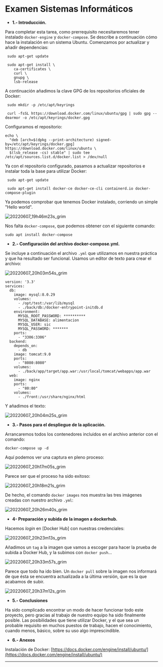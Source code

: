 # Examen Sistemas Informáticos



- **1.- Introducción.**

Para completar esta tarea, como prerrequisito necesitaremos tener instalado `docker-engine` y `docker-compose`. Se describe a continuación cómo hace la instalación en un sistema Ubuntu. Comenzamos por actualizar y añadir dependencias:

```
 sudo apt-get update

 sudo apt-get install \
    ca-certificates \
    curl \
    gnupg \
    lsb-release
```

A continuación añadimos la clave GPG de los repositorios oficiales de Docker:

```
 sudo mkdir -p /etc/apt/keyrings

 curl -fsSL https://download.docker.com/linux/ubuntu/gpg | sudo gpg --dearmor -o /etc/apt/keyrings/docker.gpg
```

Configuramos el repositorio:

```
echo \
  "deb [arch=$(dpkg --print-architecture) signed-by=/etc/apt/keyrings/docker.gpg] https://download.docker.com/linux/ubuntu \
  $(lsb_release -cs) stable" | sudo tee /etc/apt/sources.list.d/docker.list > /dev/null
```

Ya con el repositorio configurado, pasamos a actualizar repositorios e instalar toda la base para utilizar Docker:

```
 sudo apt-get update

 sudo apt-get install docker-ce docker-ce-cli containerd.io docker-compose-plugin
 ```
 
 Ya podemos comprobar que tenemos Docker instalado, corriendo un simple "Hello world".
 
 ![20220607_19h46m23s_grim](https://user-images.githubusercontent.com/91564852/172448788-baeb7752-a15e-4b85-bffd-c56b12125a50.png)

Nos falta `docker-compose`, que podemos obtener con el siguiente comando:

`sudo apt install docker-compose`
 
- **2.- Configuración del archivo docker-compose.yml.**

Se incluye a continuación el archivo `.yml` que utilizamos en nuestra práctica y que ha resultado ser funcional. Usamos un editor de texto para crear el archivo:

![20220607_20h03m54s_grim](https://user-images.githubusercontent.com/91564852/172452101-f4a9bbce-0a49-4860-81ef-e3059bda3155.png)

```
version: '3.3'
services:
  db:
    image: mysql:8.0.29
    volumes:
      - /opt/test:/var/lib/mysql
      - ./back/db:/docker-entrypoint-initdb.d
    environment:
      MYSQL_ROOT_PASSWORD: **********
      MYSQL_DATABASE: alimentacion
      MYSQL_USER: sic
      MYSQL_PASSWORD: *******
    ports:
      - "3306:3306"
  backend:
    depends_on:
      - db
    image: tomcat:9.0
    ports:
      - "8080:8080"
    volumes:
      - ./back/app/target/app.war:/usr/local/tomcat/webapps/app.war
  web:
    image: nginx
    ports:
      - "80:80"
    volumes: 
      - ./front:/usr/share/nginx/html
  ```

Y añadimos el texto:

![20220607_20h04m25s_grim](https://user-images.githubusercontent.com/91564852/172453140-332c715b-7c56-4dff-90ae-94c74020f32e.png)

- **3.- Pasos para el despliegue de la aplicación.**

Arrancaremos todos los contenedores incluidos en el archivo anterior con el comando:

```
docker-compose up -d
```

Aquí podemos ver una captura en pleno proceso:

![20220607_20h17m05s_grim](https://user-images.githubusercontent.com/91564852/172454246-25f49cb8-8d49-43b8-818d-18a4637105a9.png)

Parece ser que el proceso ha sido exitoso:

![20220607_20h18m21s_grim](https://user-images.githubusercontent.com/91564852/172454415-16ddd4fc-5266-47ff-8028-6ed37f1e6e97.png)

De hecho, el comando `docker images` nos muestra las tres imágenes creadas con nuestro archivo `.yml`:

![20220607_20h26m40s_grim](https://user-images.githubusercontent.com/91564852/172456030-f3512128-96e9-4447-bf6b-f895f4eb7b88.png)



- **4- Preparación y subida de la imagen a dockerhub.**

Hacemos *login* en [Docker Hub] con nuestras credenciales:

![20220607_20h23m13s_grim](https://user-images.githubusercontent.com/91564852/172455594-053934b8-ea9c-4442-881a-9eddc3549845.png)

Añadimos un `tag` a la imagen que vamos a escoger para hacer la prueba de subida a Docker Hub, y la subimos con `docker push`...

![20220607_20h33m57s_grim](https://user-images.githubusercontent.com/91564852/172456919-97cd39ce-a605-41bb-ab49-4de91241d7a7.png)

Parece que todo ha ido bien. Un `docker pull` sobre la imagen nos informará de que ésta se encuentra actualizada a la última versión, que es la que acabamos de subir.

![20220607_20h37m12s_grim](https://user-images.githubusercontent.com/91564852/172457473-31f8c135-3a74-43c5-9489-3bf18d21643c.png)


- **5.- Conclusiones**

Ha sido complicado encontrar un modo de hacer funcionar todo este proyecto, pero gracias al trabajo de nuestro equipo ha sido finalmente posible. Las posibilidades que tiene utilizar Docker, y el que sea un probable requisito en muchos puestos de trabajo, hacen el conocimiento, cuando menos, básico, sobre su uso algo imprescindible.

- **6.- Anexos**

Instalación de Docker: [https://docs.docker.com/engine/install/ubuntu/](https://docs.docker.com/engine/install/ubuntu/)



---

